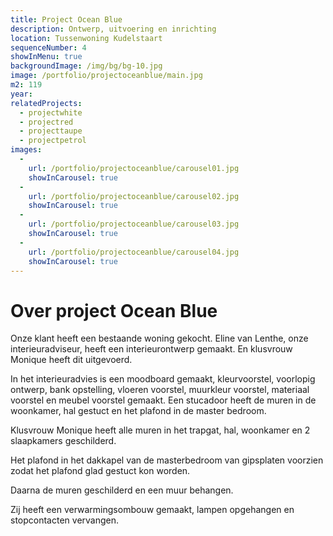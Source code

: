 ```yaml
---
title: Project Ocean Blue
description: Ontwerp, uitvoering en inrichting
location: Tussenwoning Kudelstaart
sequenceNumber: 4
showInMenu: true
backgroundImage: /img/bg/bg-10.jpg
image: /portfolio/projectoceanblue/main.jpg
m2: 119
year: 
relatedProjects:
  - projectwhite
  - projectred
  - projecttaupe
  - projectpetrol
images:
  -
    url: /portfolio/projectoceanblue/carousel01.jpg
    showInCarousel: true
  -
    url: /portfolio/projectoceanblue/carousel02.jpg
    showInCarousel: true
  -
    url: /portfolio/projectoceanblue/carousel03.jpg
    showInCarousel: true
  -
    url: /portfolio/projectoceanblue/carousel04.jpg
    showInCarousel: true
---
```

# Over project Ocean Blue

Onze klant heeft een bestaande woning gekocht. Eline van Lenthe, onze interieuradviseur, heeft een interieurontwerp gemaakt. En klusvrouw Monique heeft dit uitgevoerd.

In het interieuradvies is een moodboard gemaakt, kleurvoorstel, voorlopig ontwerp, bank opstelling, vloeren voorstel, muurkleur voorstel, materiaal voorstel en meubel voorstel gemaakt. Een stucadoor heeft de muren in de woonkamer, hal gestuct en het plafond in de master bedroom. 

Klusvrouw Monique heeft alle muren in het trapgat, hal, woonkamer en 2 slaapkamers geschilderd. 

Het plafond in het dakkapel van de masterbedroom van gipsplaten voorzien zodat het plafond glad gestuct kon worden.

Daarna de muren geschilderd en een muur behangen.

Zij heeft een verwarmingsombouw gemaakt, lampen opgehangen en stopcontacten vervangen.